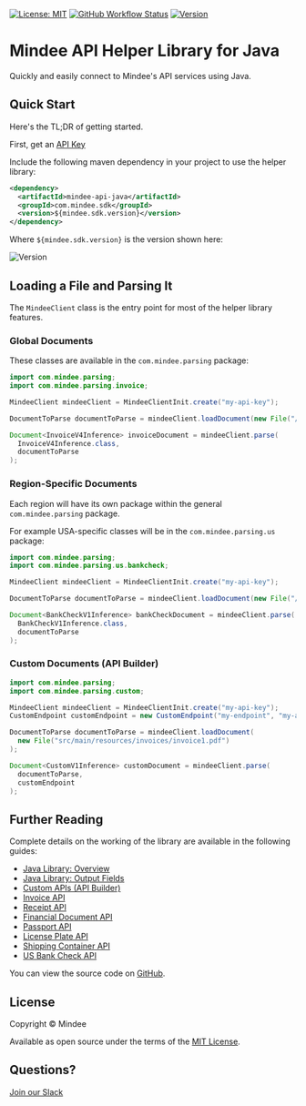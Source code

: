 [![License: MIT](https://img.shields.io/github/license/mindee/mindee-api-java)](https://opensource.org/licenses/MIT) [![GitHub Workflow Status](https://img.shields.io/github/actions/workflow/status/mindee/mindee-api-java/build.yml)](https://github.com/mindee/mindee-api-java) [![Version](https://img.shields.io/maven-central/v/com.mindee.sdk/mindee-api-java)](https://mvnrepository.com/artifact/com.mindee.sdk/mindee-api-java)

# Mindee API Helper Library for Java
Quickly and easily connect to Mindee's API services using Java.

## Quick Start
Here's the TL;DR of getting started.

First, get an [API Key](https://developers.mindee.com/docs/create-api-key)

Include the following maven dependency in your project to use the helper library:
```xml
<dependency>
  <artifactId>mindee-api-java</artifactId>
  <groupId>com.mindee.sdk</groupId>
  <version>${mindee.sdk.version}</version>
</dependency>
```

Where `${mindee.sdk.version}` is the version shown here:

![Version](https://img.shields.io/maven-central/v/com.mindee.sdk/mindee-api-java)


## Loading a File and Parsing It
The `MindeeClient` class is the entry point for most of the helper library features.

### Global Documents
These classes are available in the `com.mindee.parsing` package: 

```java
import com.mindee.parsing;
import com.mindee.parsing.invoice;

MindeeClient mindeeClient = MindeeClientInit.create("my-api-key");

DocumentToParse documentToParse = mindeeClient.loadDocument(new File("/path/to/the/file.ext"));

Document<InvoiceV4Inference> invoiceDocument = mindeeClient.parse(
  InvoiceV4Inference.class,
  documentToParse
);
```

### Region-Specific Documents
Each region will have its own package within the general `com.mindee.parsing` package.

For example USA-specific classes will be in the `com.mindee.parsing.us` package:

```java
import com.mindee.parsing;
import com.mindee.parsing.us.bankcheck;

MindeeClient mindeeClient = MindeeClientInit.create("my-api-key");

DocumentToParse documentToParse = mindeeClient.loadDocument(new File("/path/to/the/file.ext"));

Document<BankCheckV1Inference> bankCheckDocument = mindeeClient.parse(
  BankCheckV1Inference.class,
  documentToParse
);
```

### Custom Documents (API Builder)
```java
import com.mindee.parsing;
import com.mindee.parsing.custom;

MindeeClient mindeeClient = MindeeClientInit.create("my-api-key");
CustomEndpoint customEndpoint = new CustomEndpoint("my-endpoint", "my-account");

DocumentToParse documentToParse = mindeeClient.loadDocument(
  new File("src/main/resources/invoices/invoice1.pdf")
);

Document<CustomV1Inference> customDocument = mindeeClient.parse(
  documentToParse,
  customEndpoint
);
```

## Further Reading
Complete details on the working of the library are available in the following guides:

* [Java Library: Overview](https://developers.mindee.com/docs/java-ocr-getting-started)
* [Java Library: Output Fields](https://developers.mindee.com/docs/java-field)
* [Custom APIs (API Builder)](https://developers.mindee.com/docs/java-api-builder)
* [Invoice API](https://developers.mindee.com/docs/java-invoice-ocr)
* [Receipt API](https://developers.mindee.com/docs/java-receipt-ocr)
* [Financial Document API](https://developers.mindee.com/docs/java-financial-document-ocr)
* [Passport API](https://developers.mindee.com/docs/java-passport-ocr)
* [License Plate API](https://developers.mindee.com/docs/java-license-plates-ocr)
* [Shipping Container API](https://developers.mindee.com/docs/java-shipping-containers-ocr)
* [US Bank Check API](https://developers.mindee.com/docs/java-us-bank-check-ocr)

You can view the source code on [GitHub](https://github.com/mindee/mindee-api-nodejs).


## License
Copyright © Mindee

Available as open source under the terms of the [MIT License](https://opensource.org/licenses/MIT).


## Questions?
[Join our Slack](https://join.slack.com/t/mindee-community/shared_invite/zt-1jv6nawjq-FDgFcF2T5CmMmRpl9LLptw)
